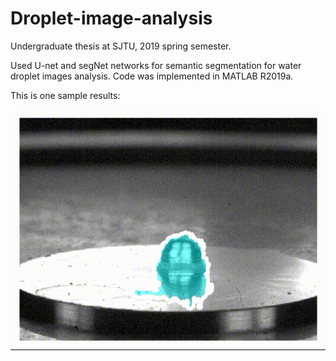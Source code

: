 # Droplet-image-analysis
Undergraduate thesis at SJTU, 2019 spring semester.

Used U-net and segNet networks for semantic segmentation for water droplet images analysis.
Code was implemented in MATLAB R2019a.

This is one sample results:

![image](https://github.com/yunke-l/Droplet-image-analysis/blob/main/sample_gif.gif)
